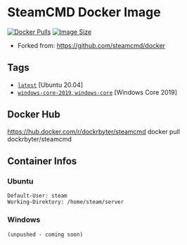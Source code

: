 # SteamCMD Docker Image
[![Docker Pulls](https://img.shields.io/docker/pulls/dockrbyter/steamcmd.svg)](https://hub.docker.com/r/dockrbyter/steamcmd)
[![Image Size](https://img.shields.io/docker/image-size/dockrbyter/steamcmd.svg)](https://hub.docker.com/r/dockrbyter/steamcmd)

 - Forked from: https://github.com/steamcmd/docker

## Tags
*   [`latest`](dockerfiles/ubuntu-20/Dockerfile) [Ubuntu 20.04]
*   [`windows-core-2019`, `windows-core`](dockerfiles/windows-core-2019/Dockerfile) [Windows Core 2019]

## Docker Hub
https://hub.docker.com/r/dockrbyter/steamcmd
docker pull dockrbyter/steamcmd


## Container Infos
### Ubuntu
```
Default-User: steam
Working-Direktory: /home/steam/server
```

### Windows
```
(unpushed - coming soon)
```
